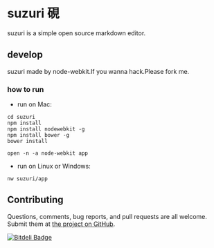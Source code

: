 # suzuri 硯

suzuri is a simple open source markdown editor.


## develop

suzuri made by node-webkit.If you wanna hack.Please fork me.

### how to run

* run on Mac:
```
cd suzuri
npm install
npm install nodewebkit -g
npm install bower -g
bower install

open -n -a node-webkit app
```
* run on Linux or Windows:
```
nw suzuri/app
```

## Contributing

Questions, comments, bug reports, and pull requests are all welcome.
Submit them at [the project on GitHub](https://github.com/wataru420/suzuri).



[![Bitdeli Badge](https://d2weczhvl823v0.cloudfront.net/wataru420/suzuri/trend.png)](https://bitdeli.com/free "Bitdeli Badge")

